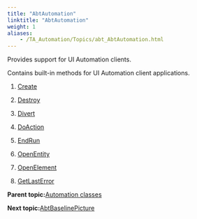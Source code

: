 ```yaml
--- 
title: "AbtAutomation"
linktitle: "AbtAutomation"
weight: 1
aliases: 
    - /TA_Automation/Topics/abt_AbtAutomation.html
---
```


Provides support for UI Automation clients.

Contains built-in methods for UI Automation client applications.

1.  [Create](/TA_Automation/Topics/abt_Create.html)  

2.  [Destroy](/TA_Automation/Topics/abt_Destroy.html)  

3.  [Divert](/TA_Automation/Topics/abt_Divert.html)  

4.  [DoAction](/TA_Automation/Topics/abt_DoAction.html)  

5.  [EndRun](/TA_Automation/Topics/abt_EndRun.html)  

6.  [OpenEntity](/TA_Automation/Topics/abt_OpenEntity.html)  

7.  [OpenElement](/TA_Automation/Topics/abt_OpenElement.html)  

8.  [GetLastError](/TA_Automation/Topics/abt_GetLast_Error.html)  


**Parent topic:**[Automation classes](/TA_Automation/Topics/abt_methods_abt.html)

**Next topic:**[AbtBaselinePicture](/TA_Automation/Topics/abt_AbtBaselinePicture.html)

